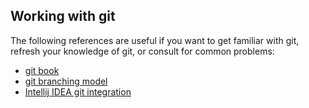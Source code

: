 ## Working with git

The following references are useful if you want to get familiar with git, refresh your 
knowledge of git, or consult for common problems:

- [git book](https://git-scm.com/book/en/v2) 
- [git branching model](http://nvie.com/posts/a-successful-git-branching-model/)
- [Intellij IDEA git integration](https://www.jetbrains.com/help/idea/using-git-integration.html) 


